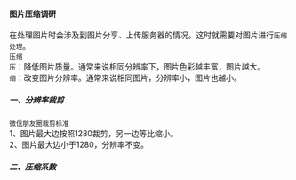 #### 图片压缩调研  
在处理图片时会涉及到图片分享、上传服务器的情况。这时就需要对图片进行`压缩处理`。  
`压缩`  
`压`：降低图片质量。通常来说相同分辨率下，图片色彩越丰富，图片越大。  
`缩`：改变图片分辨率。通常来说相同图片，分辨率小，图片也越小。

##### 一、分辨率裁剪
`微信朋友圈裁剪标准`   
1、图片最大边按照1280裁剪，另一边等比缩小。  
2、图片最大边小于1280，分辨率不变。

##### 二、压缩系数
